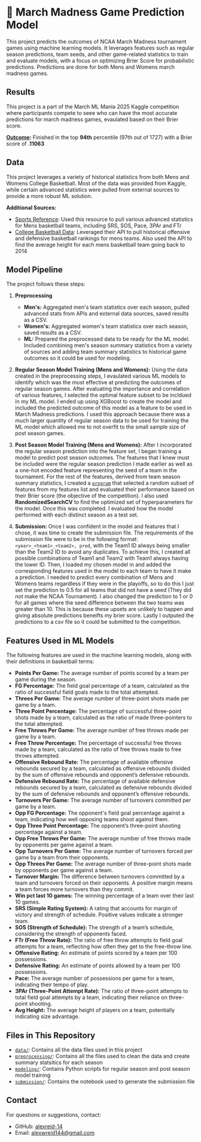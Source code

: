 # 🏀 March Madness Game Prediction Model
This project predicts the outcomes of NCAA March Madness tournament games using machine learning models. It leverages features such as regular season predictions, team seeds, and other game-related statistics to train and evaluate models, with a focus on optimizing Brier Score for probabilistic predictions. Predictions are done for both Mens and Womens march madness games.

## Results
This project is a part of the March ML Mania 2025 Kaggle competition where participants compete to seee who can have the most accurate predictions for march madness games, evaulated based on their Brier score. 

**[Outcome](https://www.kaggle.com/certification/competitions/alexreid16/march-machine-learning-mania-2025):** Finished in the top **94th** percentile (97th out of 1727) with a Brier score of **.11063**

## Data 
This project leverages a variety of historical statistics from both Mens and Womens College Basketball. Most of the data was provided from Kaggle, while certain advanced statistics were pulled from external sources to provide a more robust ML solution. 

**Additional Sources:** 
 - [Sports Reference](https://SportsReference.com): Used this resource to pull various advanced statistics for Mens basketball teams, including SRS, SOS, Pace, 3PAr and FTr 
 - [College Basketball Data](https://collegebasketballdata.com): Leveraged their API to pull historical offensive and defensive basketball rankings for mens teams. Also used the API to find the average height for each mens basketball team going back to 2014 

 ## Model Pipeline
The project follows these steps:
1. **Preprocessing**
     - **Men's:** Aggregated men's team statistics over each season, pulled advanced stats from APIs and external data sources, saved results as a CSV.
     - **Women's:** Aggregated women's team statistics over each season, saved results as a CSV.
     - **ML:** Prepared the preprocessed data to be ready for the ML model. Included combining men's season summary statistics from a variety of sources and adding team summary statistics to historical game outcomes so it could be used for modeling.

2. **Regular Season Model Training (Mens and Womens):** 
Using the data created in the preprocessing steps, I evaulated various ML models to identify which was the most effective at predicting the outcomes of regular season games. After evaluating the importance and correlation of various features, I selected the optimal feature subset to be incldued in my ML model. I ended up using XGBoost to create the model and included the predicted outcome of this model as a feature to be used in March Madness predictions. I used this approach because there was a much larger quantity of regular season data to be used for training the ML model which allowed me to not overfit to the small sample size of post season games. 

3. **Post Season Model Training (Mens and Womens):** After I incorporated the regular season prediction into the feature set, I began training a model to predict post season outcomes. The features that I knew must be included were the regular season prediction I made earlier as well as a one-hot encoded feature representing the seed of a team in the tournament. For the rest of the features, derived from team season summary statistics, I created a [`program`](modeling/final_model.py) that selected a random subset of features from my features list and evaluated their performance based on their Brier score (the objective of the competition). I also used **RandomizedSearchCV** to find the optimized set of hyperparameters for the model. Once this was completed. I evaluated how the model performed with each distinct season as a test set. 

4. **Submission:** Once I was confident in the model and features that I chose, it was time to create the submission file. The requirements of the submission file were to be in the following format: `<year>_<team1>_<team2>, pred`, with the Team1 ID always being smaller than the Team2 ID to avoid any duplicates. To achieve this, I created all possible combinations of Team1 and Team2 with Team1 always having the lower ID. Then, I loaded my chosen model in and added the corresponding features used in the model to each team to have it make a prediction. I needed to predict every combination of Mens and Womens teams regardless if they were in the playoffs, so to do this I just set the prediction to 0.5 for all teams that did not have a seed (They did not make the NCAA Tournament). I also changed the prediction to 1 or 0 for all games where the seed difference between the two teams was greater than 10. This is because these upsets are unlikely to happen and giving absolute predictions beneifts my brier score. Lastly I outputed the predictions to a csv file so it could be submitted to the competition. 

## Features Used in ML Models

The following features are used in the machine learning models, along with their definitions in basketball terms:

- **Points Per Game:** The average number of points scored by a team per game during the season.
- **FG Percentage:** The field goal percentage of a team, calculated as the ratio of successful field goals made to the total attempted.
- **Threes Per Game:** The average number of three-point shots made per game by a team.
- **Three Point Percentage:** The percentage of successful three-point shots made by a team, calculated as the ratio of made three-pointers to the total attempted.
- **Free Throws Per Game:** The average number of free throws made per game by a team.
- **Free Throw Percentage:** The percentage of successful free throws made by a team, calculated as the ratio of free throws made to free throws attempted.
- **Offensive Rebound Rate:** The percentage of available offensive rebounds secured by a team, calculated as offensive rebounds divided by the sum of offensive rebounds and opponent’s defensive rebounds.
- **Defensive Rebound Rate:** The percentage of available defensive rebounds secured by a team, calculated as defensive rebounds divided by the sum of defensive rebounds and opponent’s offensive rebounds.
- **Turnovers Per Game:** The average number of turnovers committed per game by a team.
- **Opp FG Percentage:** The opponent's field goal percentage against a team, indicating how well opposing teams shoot against them.
- **Opp Three Point Percentage:** The opponent’s three-point shooting percentage against a team.
- **Opp Free Throws Per Game:** The average number of free throws made by opponents per game against a team.
- **Opp Turnovers Per Game:** The average number of turnovers forced per game by a team from their opponents.
- **Opp Threes Per Game:** The average number of three-point shots made by opponents per game against a team.
- **Turnover Margin:** The difference between turnovers committed by a team and turnovers forced on their opponents. A positive margin means a team forces more turnovers than they commit.
- **Win pct last 10 games:** The winning percentage of a team over their last 10 games.
- **SRS (Simple Rating System):** A rating that accounts for margin of victory and strength of schedule. Positive values indicate a stronger team.
- **SOS (Strength of Schedule):** The strength of a team’s schedule, considering the strength of opponents faced.
- **FTr (Free Throw Rate):** The ratio of free throw attempts to field goal attempts for a team, reflecting how often they get to the free-throw line.
- **Offensive Rating:** An estimate of points scored by a team per 100 possessions.
- **Defensive Rating:** An estimate of points allowed by a team per 100 possessions.
- **Pace:** The average number of possessions per game for a team, indicating their tempo of play.
- **3PAr (Three-Point Attempt Rate):** The ratio of three-point attempts to total field goal attempts by a team, indicating their reliance on three-point shooting.
- **Avg Height:** The average height of players on a team, potentially indicating size advantage.

## Files in This Repository

- [`data/`](data/): Contains all the data files used in this project
- [`preprocessing/`](preprocessing/): Contains all the files used to clean the data and create summary statsitics for each season
- [`modeling/`](modeling/): Contains Python scripts for regular season and post season model training
- [`submission/`](submission/): Contains the notebook used to generate the submission file

## Contact
For questions or suggestions, contact:
- GitHub: [alexreid-14](https://github.com/alexreid-14)
- Email: alexwreid144@gmail.com
